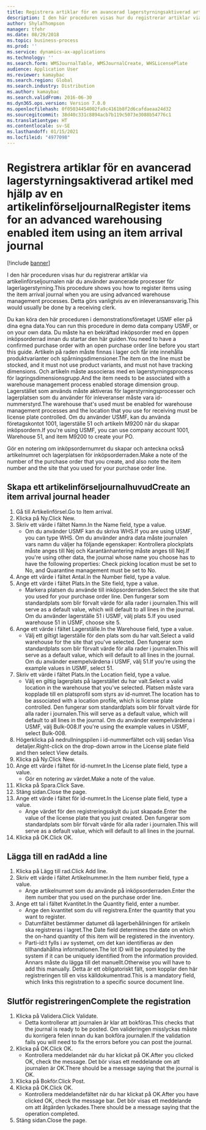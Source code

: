 ```yaml
---
title: Registrera artiklar för en avancerad lagerstyrningsaktiverad artikel med hjälp av en artikelinförseljournal
description: I den här proceduren visas hur du registrerar artiklar via artikelinförseljournalen när du använder avancerade processer för lagerlagerstyrning.
author: ShylaThompson
manager: tfehr
ms.date: 08/29/2018
ms.topic: business-process
ms.prod: ''
ms.service: dynamics-ax-applications
ms.technology: ''
ms.search.form: WMSJournalTable, WMSJournalCreate, WHSLicensePlate
audience: Application User
ms.reviewer: kamaybac
ms.search.region: Global
ms.search.industry: Distribution
ms.author: kamaybac
ms.search.validFrom: 2016-06-30
ms.dyn365.ops.version: Version 7.0.0
ms.openlocfilehash: 0f05034454002fa9c4161b8f2d6cafdaeaa24d32
ms.sourcegitcommit: 38d40c331c8894acb7b119c5073e3088b54776c1
ms.translationtype: HT
ms.contentlocale: sv-SE
ms.lasthandoff: 01/15/2021
ms.locfileid: "4977098"
---
```

# <a name="register-items-for-an-advanced-warehousing-enabled-item-using-an-item-arrival-journal"></a><span data-ttu-id="56b76-103">Registrera artiklar för en avancerad lagerstyrningsaktiverad artikel med hjälp av en artikelinförseljournal</span><span class="sxs-lookup"><span data-stu-id="56b76-103">Register items for an advanced warehousing enabled item using an item arrival journal</span></span>

[!include [banner](../../includes/banner.md)]

<span data-ttu-id="56b76-104">I den här proceduren visas hur du registrerar artiklar via artikelinförseljournalen när du använder avancerade processer för lagerlagerstyrning.</span><span class="sxs-lookup"><span data-stu-id="56b76-104">This procedure shows you how to register items using the item arrival journal when you are using advanced warehouse management processes.</span></span> <span data-ttu-id="56b76-105">Detta görs vanligtvis av en inleveransansvarig.</span><span class="sxs-lookup"><span data-stu-id="56b76-105">This would usually be done by a receiving clerk.</span></span> 

<span data-ttu-id="56b76-106">Du kan köra den här proceduren i demonstrationsföretaget USMF eller på dina egna data.</span><span class="sxs-lookup"><span data-stu-id="56b76-106">You can run this procedure in demo data company USMF, or on your own data.</span></span> <span data-ttu-id="56b76-107">Du måste ha en bekräftad inköpsorder med en öppen inköpsorderrad innan du startar den här guiden.</span><span class="sxs-lookup"><span data-stu-id="56b76-107">You need to have a confirmed purchase order with an open purchase order line before you start this guide.</span></span> <span data-ttu-id="56b76-108">Artikeln på raden måste finnas i lager och får inte innehålla produktvarianter och spårningsdimensioner.</span><span class="sxs-lookup"><span data-stu-id="56b76-108">The item on the line must be stocked, and it must not use product variants, and must not have tracking dimensions.</span></span> <span data-ttu-id="56b76-109">Och artikeln måste associeras med en lagerstyrningsprocess för lagringsdimensionsgrupp.</span><span class="sxs-lookup"><span data-stu-id="56b76-109">And the item needs to be associated with a warehouse management process enabled storage dimension group.</span></span> <span data-ttu-id="56b76-110">Lagerstället som används måste aktiveras för lagerstyrningsprocesser och lagerplatsen som du använder för inleveranser måste vara id-nummerstyrd.</span><span class="sxs-lookup"><span data-stu-id="56b76-110">The warehouse that's used must be enabled for warehouse management processes and the location that you use for receiving must be license plate controlled.</span></span> <span data-ttu-id="56b76-111">Om du använder USMF, kan du använda företagskontot 1001, lagerställe 51 och artikeln M9200 när du skapar inköpsordern.</span><span class="sxs-lookup"><span data-stu-id="56b76-111">If you're using USMF, you can use company account 1001, Warehouse 51, and item M9200 to create your PO.</span></span> 

<span data-ttu-id="56b76-112">Gör en notering om inköpsordernumret du skapar och anteckna också artikelnumret och lagerplatsen för inköpsorderraden.</span><span class="sxs-lookup"><span data-stu-id="56b76-112">Make a note of the number of the purchase order that you create, and also note the item number and the site that you used for your purchase order line.</span></span>


## <a name="create-an-item-arrival-journal-header"></a><span data-ttu-id="56b76-113">Skapa ett artikelinförseljournalhuvud</span><span class="sxs-lookup"><span data-stu-id="56b76-113">Create an item arrival journal header</span></span>
1. <span data-ttu-id="56b76-114">Gå till Artikelinförsel.</span><span class="sxs-lookup"><span data-stu-id="56b76-114">Go to Item arrival.</span></span>
2. <span data-ttu-id="56b76-115">Klicka på Ny.</span><span class="sxs-lookup"><span data-stu-id="56b76-115">Click New.</span></span>
3. <span data-ttu-id="56b76-116">Skriv ett värde i fältet Namn.</span><span class="sxs-lookup"><span data-stu-id="56b76-116">In the Name field, type a value.</span></span>
    * <span data-ttu-id="56b76-117">Om du använder USMF kan du skriva WHS.</span><span class="sxs-lookup"><span data-stu-id="56b76-117">If you are using USMF, you can type WHS.</span></span> <span data-ttu-id="56b76-118">Om du använder andra data måste journalen vars namn du väljer ha följande egenskaper: Kontrollera plockplats måste anges till Nej och Karantänhantering måste anges till Nej.</span><span class="sxs-lookup"><span data-stu-id="56b76-118">If you're using other data, the journal whose name you choose has to have the following properties: Check picking location must be set to No, and Quarantine management must be set to No.</span></span>  
4. <span data-ttu-id="56b76-119">Ange ett värde i fältet Antal.</span><span class="sxs-lookup"><span data-stu-id="56b76-119">In the Number field, type a value.</span></span>
5. <span data-ttu-id="56b76-120">Ange ett värde i fältet Plats.</span><span class="sxs-lookup"><span data-stu-id="56b76-120">In the Site field, type a value.</span></span>
    * <span data-ttu-id="56b76-121">Markera platsen du använde till inköpsorderraden.</span><span class="sxs-lookup"><span data-stu-id="56b76-121">Select the site that you used for your purchase order line.</span></span> <span data-ttu-id="56b76-122">Den fungerar som standardplats som blir förvalt värde för alla rader i journalen.</span><span class="sxs-lookup"><span data-stu-id="56b76-122">This will serve as a default value, which will default to all lines in the journal.</span></span> <span data-ttu-id="56b76-123">Om du använder lagerställe 51 i USMF, välj plats 5.</span><span class="sxs-lookup"><span data-stu-id="56b76-123">If you used warehouse 51 in USMF, choose site 5.</span></span>  
6. <span data-ttu-id="56b76-124">Ange ett värde i fältet Lagerställe.</span><span class="sxs-lookup"><span data-stu-id="56b76-124">In the Warehouse field, type a value.</span></span>
    * <span data-ttu-id="56b76-125">Välj ett giltigt lagerställe för den plats som du har valt.</span><span class="sxs-lookup"><span data-stu-id="56b76-125">Select a valid warehouse for the site that you've selected.</span></span> <span data-ttu-id="56b76-126">Den fungerar som standardplats som blir förvalt värde för alla rader i journalen.</span><span class="sxs-lookup"><span data-stu-id="56b76-126">This will serve as a default value, which will default to all lines in the journal.</span></span> <span data-ttu-id="56b76-127">Om du använder exempelvärdena i USMF, välj 51.</span><span class="sxs-lookup"><span data-stu-id="56b76-127">If you're using the example values in USMF, select 51.</span></span>  
7. <span data-ttu-id="56b76-128">Skriv ett värde i fältet Plats.</span><span class="sxs-lookup"><span data-stu-id="56b76-128">In the Location field, type a value.</span></span>
    * <span data-ttu-id="56b76-129">Välj en giltig lagerplats på lagerstället du har valt.</span><span class="sxs-lookup"><span data-stu-id="56b76-129">Select a valid location in the warehouse that you've selected.</span></span> <span data-ttu-id="56b76-130">Platsen måste vara kopplade till en platsprofil som styrs av id-numret.</span><span class="sxs-lookup"><span data-stu-id="56b76-130">The location has to be associated with a location profile, which is license plate controlled.</span></span> <span data-ttu-id="56b76-131">Den fungerar som standardplats som blir förvalt värde för alla rader i journalen.</span><span class="sxs-lookup"><span data-stu-id="56b76-131">This will serve as a default value, which will default to all lines in the journal.</span></span> <span data-ttu-id="56b76-132">Om du använder exempelvärdena i USMF, välj Bulk-008.</span><span class="sxs-lookup"><span data-stu-id="56b76-132">If you're using the example values in USMF, select Bulk-008.</span></span>  
8. <span data-ttu-id="56b76-133">Högerklicka på nedrullningspilen i id-nummerfältet och välj sedan Visa detaljer.</span><span class="sxs-lookup"><span data-stu-id="56b76-133">Right-click on the drop-down arrow in the License plate field and then select View details.</span></span>
9. <span data-ttu-id="56b76-134">Klicka på Ny.</span><span class="sxs-lookup"><span data-stu-id="56b76-134">Click New.</span></span>
10. <span data-ttu-id="56b76-135">Ange ett värde i fältet för id-numret.</span><span class="sxs-lookup"><span data-stu-id="56b76-135">In the License plate field, type a value.</span></span>
    * <span data-ttu-id="56b76-136">Gör en notering av värdet.</span><span class="sxs-lookup"><span data-stu-id="56b76-136">Make a note of the value.</span></span>  
11. <span data-ttu-id="56b76-137">Klicka på Spara.</span><span class="sxs-lookup"><span data-stu-id="56b76-137">Click Save.</span></span>
12. <span data-ttu-id="56b76-138">Stäng sidan.</span><span class="sxs-lookup"><span data-stu-id="56b76-138">Close the page.</span></span>
13. <span data-ttu-id="56b76-139">Ange ett värde i fältet för id-numret.</span><span class="sxs-lookup"><span data-stu-id="56b76-139">In the License plate field, type a value.</span></span>
    * <span data-ttu-id="56b76-140">Ange värdet för den registreringsskylt du just skapade.</span><span class="sxs-lookup"><span data-stu-id="56b76-140">Enter the value of the license plate that you just created.</span></span> <span data-ttu-id="56b76-141">Den fungerar som standardplats som blir förvalt värde för alla rader i journalen.</span><span class="sxs-lookup"><span data-stu-id="56b76-141">This will serve as a default value, which will default to all lines in the journal.</span></span>  
14. <span data-ttu-id="56b76-142">Klicka på OK.</span><span class="sxs-lookup"><span data-stu-id="56b76-142">Click OK.</span></span>

## <a name="add-a-line"></a><span data-ttu-id="56b76-143">Lägga till en rad</span><span class="sxs-lookup"><span data-stu-id="56b76-143">Add a line</span></span>
1. <span data-ttu-id="56b76-144">Klicka på Lägg till rad.</span><span class="sxs-lookup"><span data-stu-id="56b76-144">Click Add line.</span></span>
2. <span data-ttu-id="56b76-145">Skriv ett värde i fältet Artikelnummer.</span><span class="sxs-lookup"><span data-stu-id="56b76-145">In the Item number field, type a value.</span></span>
    * <span data-ttu-id="56b76-146">Ange artikelnumret som du använde på inköpsorderraden.</span><span class="sxs-lookup"><span data-stu-id="56b76-146">Enter the item number that you used on the purchase order line.</span></span>  
3. <span data-ttu-id="56b76-147">Ange ett tal i fältet Kvantitet.</span><span class="sxs-lookup"><span data-stu-id="56b76-147">In the Quantity field, enter a number.</span></span>
    * <span data-ttu-id="56b76-148">Ange den kvantitet som du vill registrera.</span><span class="sxs-lookup"><span data-stu-id="56b76-148">Enter the quantity that you want to register.</span></span>  
    * <span data-ttu-id="56b76-149">Datumfältet bestämmer datumet då lagerbehållningen för artikeln ska registreras i lagret.</span><span class="sxs-lookup"><span data-stu-id="56b76-149">The Date field determines the date on which the on-hand quantity of this item will be registered in the inventory.</span></span>  
    * <span data-ttu-id="56b76-150">Parti-id:t fylls i av systemet, om det kan identifieras av den tillhandahållna informationen.</span><span class="sxs-lookup"><span data-stu-id="56b76-150">The lot ID will be populated by the system if it can be uniquely identified from the information provided.</span></span> <span data-ttu-id="56b76-151">Annars måste du lägga till det manuellt.</span><span class="sxs-lookup"><span data-stu-id="56b76-151">Otherwise you will have to add this manually.</span></span> <span data-ttu-id="56b76-152">Detta är ett obligatoriskt fält, som kopplar den här registreringen till en viss källdokumentrad.</span><span class="sxs-lookup"><span data-stu-id="56b76-152">This is a mandatory field, which links this registration to a specific source document line.</span></span>  

## <a name="complete-the-registration"></a><span data-ttu-id="56b76-153">Slutför registreringen</span><span class="sxs-lookup"><span data-stu-id="56b76-153">Complete the registration</span></span>
1. <span data-ttu-id="56b76-154">Klicka på Validera.</span><span class="sxs-lookup"><span data-stu-id="56b76-154">Click Validate.</span></span>
    * <span data-ttu-id="56b76-155">Detta kontrollerar att journalen är klar att bokföras.</span><span class="sxs-lookup"><span data-stu-id="56b76-155">This checks that the journal is ready to be posted.</span></span> <span data-ttu-id="56b76-156">Om valideringen misslyckas måste du korrigera felen innan du kan bokföra journalen.</span><span class="sxs-lookup"><span data-stu-id="56b76-156">If the validation fails you will need to fix the errors before you can post the journal.</span></span>  
2. <span data-ttu-id="56b76-157">Klicka på OK.</span><span class="sxs-lookup"><span data-stu-id="56b76-157">Click OK.</span></span>
    * <span data-ttu-id="56b76-158">Kontrollera meddelandet när du har klickat på OK.</span><span class="sxs-lookup"><span data-stu-id="56b76-158">After you clicked OK, check the message.</span></span> <span data-ttu-id="56b76-159">Det bör visas ett meddelande om att journalen är OK.</span><span class="sxs-lookup"><span data-stu-id="56b76-159">There should be a message saying that the journal is OK.</span></span>  
3. <span data-ttu-id="56b76-160">Klicka på Bokför.</span><span class="sxs-lookup"><span data-stu-id="56b76-160">Click Post.</span></span>
4. <span data-ttu-id="56b76-161">Klicka på OK.</span><span class="sxs-lookup"><span data-stu-id="56b76-161">Click OK.</span></span>
    * <span data-ttu-id="56b76-162">Kontrollera meddelandefältet när du har klickat på OK.</span><span class="sxs-lookup"><span data-stu-id="56b76-162">After you have clicked OK, check the message bar.</span></span> <span data-ttu-id="56b76-163">Det bör visas ett meddelande om att åtgärden lyckades.</span><span class="sxs-lookup"><span data-stu-id="56b76-163">There should be a message saying that the operation completed.</span></span>  
5. <span data-ttu-id="56b76-164">Stäng sidan.</span><span class="sxs-lookup"><span data-stu-id="56b76-164">Close the page.</span></span>

